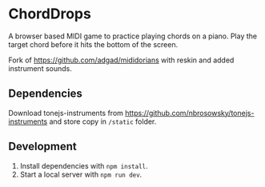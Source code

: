 # ChordDrops

A browser based MIDI game to practice playing chords on a piano. Play the target chord before it hits the bottom of the screen.

Fork of https://github.com/adgad/mididorians with reskin and added instrument sounds.

## Dependencies

Download tonejs-instruments from https://github.com/nbrosowsky/tonejs-instruments and store copy in `/static` folder.

## Development

1. Install dependencies with `npm install`.
2. Start a local server with `npm run dev`.
